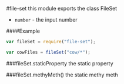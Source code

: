 #file-set
this module exports the class FileSet


 -  `number` - the input number

  
####Example
```js
var fileSet = require("file-set");

var cowFiles = fileSet("cow/*");
```
###fileSet.staticProperty
the static property

  
###fileSet.methyMeth()
the static methy meth



